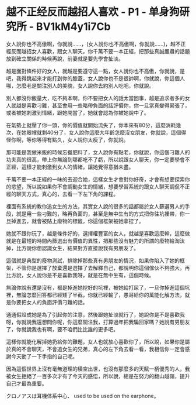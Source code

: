 # 越不正经反而越招人喜欢 - P1 - 单身狗研究所 - BV1kM4y1i7Cb

女人說你也不高傲啊，你就說……，(女人說你也不高傲啊，你就說……)，越不正經反而越招女人喜歡，跟女人聊天，你千萬不要一本正經，把那些真誠嚴肅的話題放到確立關係的時候再說，前妻就是要先學會扯淡。

越是面對條件好的女人，就越是要遵守這一點，女人說你也不高傲，你就說，是吧，我得跳起來才能打到你的膝蓋，女人說你也不是很帥啊，你就說，你這個人哪，怎麼老是關注別人的美貌，女人說你去約別人吃吧，你就說。

別人都沒你飯量大，吃不夠本啊，你不要把女人的話太當回事，越是追求者多的女人就越是喜歡刁難，甚至會用一些略帶負面的話評價你，你一旦當真變得緊張了，或者被她刺激到情緒，跟她開當了，她就會認為你被她說中了。

在氣勢上就壓了你一頭，你的價值就開始流失了，你本來有80分，這麼消耗幾次，在她眼裡就剩40分了，女人說你這麼大年齡怎麼沒女朋友，你就說，這個得怪你啊，等你等得有點久，女人說你太瘦了，你就說。

那可能是我做米飯的時候忘餐肥料了，女人說你有點老，你就說，你這個刁難人的功夫真的很高，帶上你無論到哪都吃不了虧，所以說跟女人聊天，你一定要學會不正經，這樣才能刺激到女人的情緒，讓她覺得意猶未盡。

千萬不要一本正經的一味的去迎合她，這樣女生才會對你好奇，才會有想要探索你的慾望，所以說如果你不會調動女生的情緒，想要學習系統的跟女人聊天調侃不正經的聊天方式，真心的，去看一下左下角的課程。

裡面有系統的教你追女生的方法，其實女人說的很多的話都屬於女人篩選男人的手段，就是用一些刁難的，略再負面的，甚至是無中生有的方式把你往坑裡帶，你一旦掉進去，就會被貼上廢物的標籤，你這個框架被她拿捏了。

她就不跟你玩了，越是條件好的，選擇權豐富的女人，就越是喜歡這麼幹，這麼做就是在最短的時間內篩選出有價值的異性，把那些沒有魅力的所謂的廢物給淘汰掉，比方說你想認識女生，結果對方直接說我有男朋友了。

這個就是典型的廢物測試，排除掉那些真有男朋友的情況，如果你陷入了她的框架，不管你是選擇了放棄還是選擇了去解釋自己，都說明你這個傢伙不夠強大，再比方說，女人說你是不是喜歡我呀，就是在無中生有，這個時候。

無論你說有還是沒有，都是掉進她挖好的坑裡，被她給打尿了，一旦你掉進這個坑裡，無論怎麼回答都已經矮了半截，你就已經輸了，愚哥給你的萬能化解方法，就是你要把女人的負面評價刁難的話。

通通假設成她是為了引起你的注意，然後跟她扯淡就行了，她說你是不是喜歡我呀，你就說我還想問你呢，你這麼關注我，打算過年把我騙回家嗎？她說有男朋友了，你就說我也有啊，要不咱們比比誰的更多吧。

這樣你就能化解掉她扔給你的難題，女人也就放心喜歡你了，所以說，如果你是屬於真的不會聊天，不會追女生的兄弟，真心的左下角去看一看，我相信你一定會感謝今天動了一下手指的自己呢。

因為這個世界上沒有毫無道理的橫空出世，也沒有那麼多的天賦一柄優秀的人，我被女生拒絕了一百多次才有了今天的感悟，所以說，總是在努力的翻山越嶺，提升自己才最為重要。

クロノアスは耳機体系中心、 used to be used on the earphone。